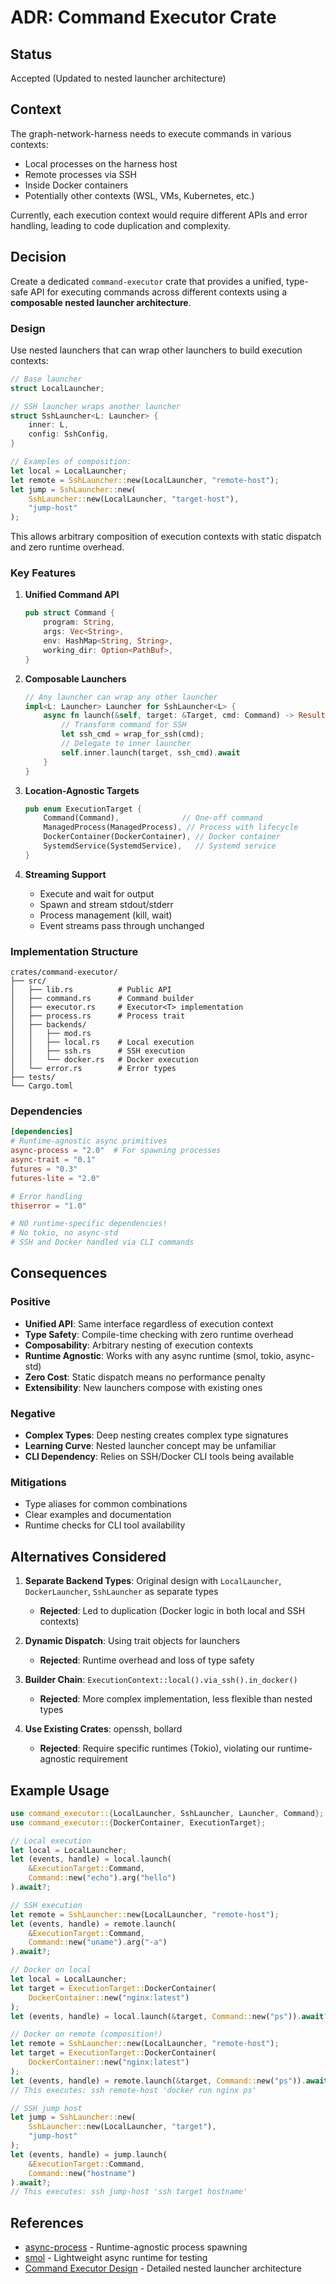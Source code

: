 # ADR: Command Executor Crate

## Status
Accepted (Updated to nested launcher architecture)

## Context

The graph-network-harness needs to execute commands in various contexts:
- Local processes on the harness host
- Remote processes via SSH
- Inside Docker containers
- Potentially other contexts (WSL, VMs, Kubernetes, etc.)

Currently, each execution context would require different APIs and error handling, leading to code duplication and complexity.

## Decision

Create a dedicated `command-executor` crate that provides a unified, type-safe API for executing commands across different contexts using a **composable nested launcher architecture**.

### Design

Use nested launchers that can wrap other launchers to build execution contexts:

```rust
// Base launcher
struct LocalLauncher;

// SSH launcher wraps another launcher
struct SshLauncher<L: Launcher> {
    inner: L,
    config: SshConfig,
}

// Examples of composition:
let local = LocalLauncher;
let remote = SshLauncher::new(LocalLauncher, "remote-host");
let jump = SshLauncher::new(
    SshLauncher::new(LocalLauncher, "target-host"),
    "jump-host"
);
```

This allows arbitrary composition of execution contexts with static dispatch and zero runtime overhead.

### Key Features

1. **Unified Command API**
   ```rust
   pub struct Command {
       program: String,
       args: Vec<String>,
       env: HashMap<String, String>,
       working_dir: Option<PathBuf>,
   }
   ```

2. **Composable Launchers**
   ```rust
   // Any launcher can wrap any other launcher
   impl<L: Launcher> Launcher for SshLauncher<L> {
       async fn launch(&self, target: &Target, cmd: Command) -> Result<...> {
           // Transform command for SSH
           let ssh_cmd = wrap_for_ssh(cmd);
           // Delegate to inner launcher
           self.inner.launch(target, ssh_cmd).await
       }
   }
   ```

3. **Location-Agnostic Targets**
   ```rust
   pub enum ExecutionTarget {
       Command(Command),              // One-off command
       ManagedProcess(ManagedProcess), // Process with lifecycle
       DockerContainer(DockerContainer), // Docker container
       SystemdService(SystemdService),   // Systemd service
   }
   ```

4. **Streaming Support**
   - Execute and wait for output
   - Spawn and stream stdout/stderr
   - Process management (kill, wait)
   - Event streams pass through unchanged

### Implementation Structure

```
crates/command-executor/
├── src/
│   ├── lib.rs          # Public API
│   ├── command.rs      # Command builder
│   ├── executor.rs     # Executor<T> implementation
│   ├── process.rs      # Process trait
│   ├── backends/
│   │   ├── mod.rs
│   │   ├── local.rs    # Local execution
│   │   ├── ssh.rs      # SSH execution
│   │   └── docker.rs   # Docker execution
│   └── error.rs        # Error types
├── tests/
└── Cargo.toml
```

### Dependencies

```toml
[dependencies]
# Runtime-agnostic async primitives
async-process = "2.0"  # For spawning processes
async-trait = "0.1"
futures = "0.3"
futures-lite = "2.0"

# Error handling
thiserror = "1.0"

# NO runtime-specific dependencies!
# No tokio, no async-std
# SSH and Docker handled via CLI commands
```

## Consequences

### Positive

- **Unified API**: Same interface regardless of execution context
- **Type Safety**: Compile-time checking with zero runtime overhead
- **Composability**: Arbitrary nesting of execution contexts
- **Runtime Agnostic**: Works with any async runtime (smol, tokio, async-std)
- **Zero Cost**: Static dispatch means no performance penalty
- **Extensibility**: New launchers compose with existing ones

### Negative

- **Complex Types**: Deep nesting creates complex type signatures
- **Learning Curve**: Nested launcher concept may be unfamiliar
- **CLI Dependency**: Relies on SSH/Docker CLI tools being available

### Mitigations

- Type aliases for common combinations
- Clear examples and documentation
- Runtime checks for CLI tool availability

## Alternatives Considered

1. **Separate Backend Types**: Original design with `LocalLauncher`, `DockerLauncher`, `SshLauncher` as separate types
   - **Rejected**: Led to duplication (Docker logic in both local and SSH contexts)

2. **Dynamic Dispatch**: Using trait objects for launchers
   - **Rejected**: Runtime overhead and loss of type safety

3. **Builder Chain**: `ExecutionContext::local().via_ssh().in_docker()`
   - **Rejected**: More complex implementation, less flexible than nested types

4. **Use Existing Crates**: openssh, bollard
   - **Rejected**: Require specific runtimes (Tokio), violating our runtime-agnostic requirement

## Example Usage

```rust
use command_executor::{LocalLauncher, SshLauncher, Launcher, Command};
use command_executor::{DockerContainer, ExecutionTarget};

// Local execution
let local = LocalLauncher;
let (events, handle) = local.launch(
    &ExecutionTarget::Command,
    Command::new("echo").arg("hello")
).await?;

// SSH execution
let remote = SshLauncher::new(LocalLauncher, "remote-host");
let (events, handle) = remote.launch(
    &ExecutionTarget::Command,
    Command::new("uname").arg("-a")
).await?;

// Docker on local
let local = LocalLauncher;
let target = ExecutionTarget::DockerContainer(
    DockerContainer::new("nginx:latest")
);
let (events, handle) = local.launch(&target, Command::new("ps")).await?;

// Docker on remote (composition!)
let remote = SshLauncher::new(LocalLauncher, "remote-host");
let target = ExecutionTarget::DockerContainer(
    DockerContainer::new("nginx:latest")
);
let (events, handle) = remote.launch(&target, Command::new("ps")).await?;
// This executes: ssh remote-host 'docker run nginx ps'

// SSH jump host
let jump = SshLauncher::new(
    SshLauncher::new(LocalLauncher, "target"),
    "jump-host"
);
let (events, handle) = jump.launch(
    &ExecutionTarget::Command,
    Command::new("hostname")
).await?;
// This executes: ssh jump-host 'ssh target hostname'
```

## References

- [async-process](https://docs.rs/async-process/) - Runtime-agnostic process spawning
- [smol](https://docs.rs/smol/) - Lightweight async runtime for testing
- [Command Executor Design](./adr-nested-launchers.md) - Detailed nested launcher architecture